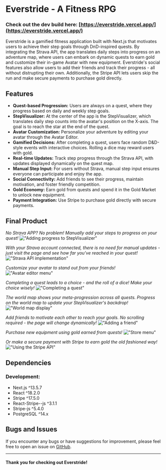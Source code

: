# Everstride - A Fitness RPG

### Check out the dev build here: [https://everstride.vercel.app/](https://everstride.vercel.app/)

Everstride is a gamified fitness application built with Next.js that motivates users to achieve their step goals through DnD-inspired quests. By integrating the Strava API, the app translates daily steps into progress on an adventure map, where users can embark on dynamic quests to earn gold and customize their in-game Avatar with new equipment. Everstride's social features also allow users to add their friends and track their progress - all without distrupting their own. Additionally, the Stripe API lets users skip the run and make secure payments to purchase gold directly.

## Features

- **Quest-based Progression:** Users are always on a quest, where they progress based on daily and weekly step goals.
- **StepVisualizer:** At the center of the app is the StepVisualizer, which translates daily step counts into the avatar's position on the X-axis. The goal is to reach the star at the end of the quest.
- **Avatar Customization:** Personalize your adventure by editing your avatar through the Avatar Editor.
- **Gamified Decisions:** After completing a quest, users face random D&D-style events with interactive choices. Rolling a dice may reward users with gold.
- **Real-time Updates:** Track step progress through the Strava API, with updates displayed dynamically on the quest map.
- **Manual Step Input:** For users without Strava, manual step input ensures everyone can participate and enjoy the app.
- **Social Connectivity:** Add friends to see their progress, maintain motivation, and foster friendly competition.
- **Gold Economy:** Earn gold from quests and spend it in the Gold Market to unlock new equipment.
- **Payment Integration:** Use Stripe to purchase gold directly with secure payments.

## Final Product

_No Strava APP? No problem! Manually add your steps to progress on your quest!_
!["Adding progress to StepVisualizer"](https://raw.githubusercontent.com/kylemcparland/everstride/refs/heads/main/media/1E-add-progress.gif "Adding progress to StepVisualizer")

_With your Strava account connected, there is no need for manual updates - just visit the page and see how far you've reached in your quest!_
!["Strava API implementation"](https://raw.githubusercontent.com/kylemcparland/everstride/refs/heads/main/media/8E-strava.png "Strava API implementation")

_Customize your avatar to stand out from your friends!_
!["Avatar editor menu"](https://raw.githubusercontent.com/kylemcparland/everstride/refs/heads/main/media/2E-avatar.png "Avatar editor menu")

_Completing a quest leads to a choice - and the roll of a dice! Make your choice wisely!_
!["Completing a quest"](https://raw.githubusercontent.com/kylemcparland/everstride/refs/heads/main/media/3E-complete-quest.gif "Completing a quest")

_The world map shows your meta-progression across all quests. Progress on the world map to update your StepVisualizer's backdrop!_
!["World map display"](https://raw.githubusercontent.com/kylemcparland/everstride/refs/heads/main/media/4E-map.png "World map display")

_Add friends to motivate each other to reach your goals. No scrolling required - the page will change dynamically!_
!["Adding a friend"](https://raw.githubusercontent.com/kylemcparland/everstride/refs/heads/main/media/5E-add-friend.gif "Adding a friend")

_Purchase new equipment using gold earned from quests!_
!["Store menu"](https://raw.githubusercontent.com/kylemcparland/everstride/refs/heads/main/media/6E-store.png "Store menu")

_Or make a secure payment with Stripe to earn gold the old fashioned way!_
!["Using the Stripe API"](https://raw.githubusercontent.com/kylemcparland/everstride/refs/heads/main/media/7E-stripe.png "Using the Stripe API")

## Dependencies

### Development:

- Next.js ^13.5.7
- React ^18.2.0
- Stripe ^17.5.0
- React-Stripe--js ^3.1.1
- Stripe-js ^5.4.0
- PostgreSQL ^14.x

## Bugs and Issues

If you encounter any bugs or have suggestions for improvement, please feel free to open an issue on [GitHub](https://github.com/kylemcparland/everstride/issues).

---

#### Thank you for checking out Everstride!
